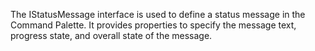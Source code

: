 The IStatusMessage interface is used to define a status message in the Command Palette. It provides properties to specify the message text, progress state, and overall state of the message.